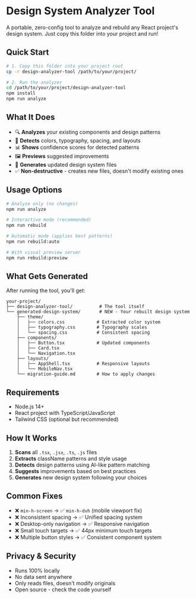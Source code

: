 # Design System Analyzer Tool

A portable, zero-config tool to analyze and rebuild any React project's design system. Just copy this folder into your project and run!

## Quick Start

```bash
# 1. Copy this folder into your project root
cp -r design-analyzer-tool /path/to/your/project/

# 2. Run the analyzer
cd /path/to/your/project/design-analyzer-tool
npm install
npm run analyze
```

## What It Does

- 🔍 **Analyzes** your existing components and design patterns
- 🎨 **Detects** colors, typography, spacing, and layouts
- 📊 **Shows** confidence scores for detected patterns
- 🖼️ **Previews** suggested improvements
- 🔧 **Generates** updated design system files
- ✅ **Non-destructive** - creates new files, doesn't modify existing ones

## Usage Options

```bash
# Analyze only (no changes)
npm run analyze

# Interactive mode (recommended)
npm run rebuild

# Automatic mode (applies best patterns)
npm run rebuild:auto

# With visual preview server
npm run rebuild:preview
```

## What Gets Generated

After running the tool, you'll get:

```
your-project/
├── design-analyzer-tool/          # The tool itself
└── generated-design-system/       # NEW - Your rebuilt design system
    ├── theme/
    │   ├── colors.css            # Extracted color system
    │   ├── typography.css        # Typography scales
    │   └── spacing.css           # Consistent spacing
    ├── components/
    │   ├── Button.tsx            # Updated components
    │   ├── Card.tsx
    │   └── Navigation.tsx
    ├── layouts/
    │   ├── AppShell.tsx          # Responsive layouts
    │   └── MobileNav.tsx
    └── migration-guide.md        # How to apply changes
```

## Requirements

- Node.js 14+
- React project with TypeScript/JavaScript
- Tailwind CSS (optional but recommended)

## How It Works

1. **Scans** all `.tsx`, `.jsx`, `.ts`, `.js` files
2. **Extracts** className patterns and style usage
3. **Detects** design patterns using AI-like pattern matching
4. **Suggests** improvements based on best practices
5. **Generates** new design system following your choices

## Common Fixes

- ❌ `min-h-screen` → ✅ `min-h-dvh` (mobile viewport fix)
- ❌ Inconsistent spacing → ✅ Unified spacing system
- ❌ Desktop-only navigation → ✅ Responsive navigation
- ❌ Small touch targets → ✅ 44px minimum touch targets
- ❌ Multiple button styles → ✅ Consistent component system

## Privacy & Security

- Runs 100% locally
- No data sent anywhere
- Only reads files, doesn't modify originals
- Open source - check the code yourself